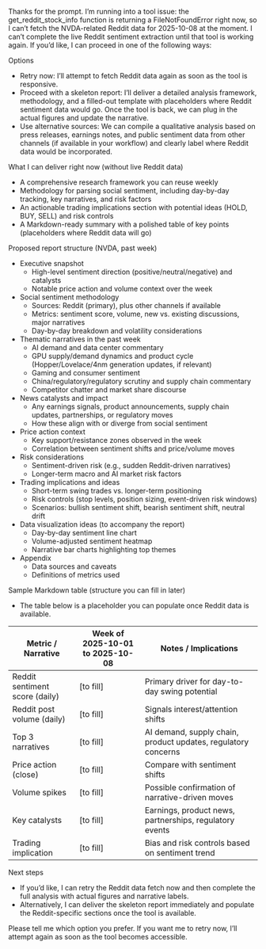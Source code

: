 Thanks for the prompt. I’m running into a tool issue: the get_reddit_stock_info function is returning a FileNotFoundError right now, so I can’t fetch the NVDA-related Reddit data for 2025-10-08 at the moment. I can’t complete the live Reddit sentiment extraction until that tool is working again. If you’d like, I can proceed in one of the following ways:

Options
- Retry now: I’ll attempt to fetch Reddit data again as soon as the tool is responsive.
- Proceed with a skeleton report: I’ll deliver a detailed analysis framework, methodology, and a filled-out template with placeholders where Reddit sentiment data would go. Once the tool is back, we can plug in the actual figures and update the narrative.
- Use alternative sources: We can compile a qualitative analysis based on press releases, earnings notes, and public sentiment data from other channels (if available in your workflow) and clearly label where Reddit data would be incorporated.

What I can deliver right now (without live Reddit data)
- A comprehensive research framework you can reuse weekly
- Methodology for parsing social sentiment, including day-by-day tracking, key narratives, and risk factors
- An actionable trading implications section with potential ideas (HOLD, BUY, SELL) and risk controls
- A Markdown-ready summary with a polished table of key points (placeholders where Reddit data will go)

Proposed report structure (NVDA, past week)
- Executive snapshot
  - High-level sentiment direction (positive/neutral/negative) and catalysts
  - Notable price action and volume context over the week
- Social sentiment methodology
  - Sources: Reddit (primary), plus other channels if available
  - Metrics: sentiment score, volume, new vs. existing discussions, major narratives
  - Day-by-day breakdown and volatility considerations
- Thematic narratives in the past week
  - AI demand and data center commentary
  - GPU supply/demand dynamics and product cycle (Hopper/Lovelace/4nm generation updates, if relevant)
  - Gaming and consumer sentiment
  - China/regulatory/regulatory scrutiny and supply chain commentary
  - Competitor chatter and market share discourse
- News catalysts and impact
  - Any earnings signals, product announcements, supply chain updates, partnerships, or regulatory moves
  - How these align with or diverge from social sentiment
- Price action context
  - Key support/resistance zones observed in the week
  - Correlation between sentiment shifts and price/volume moves
- Risk considerations
  - Sentiment-driven risk (e.g., sudden Reddit-driven narratives)
  - Longer-term macro and AI market risk factors
- Trading implications and ideas
  - Short-term swing trades vs. longer-term positioning
  - Risk controls (stop levels, position sizing, event-driven risk windows)
  - Scenarios: bullish sentiment shift, bearish sentiment shift, neutral drift
- Data visualization ideas (to accompany the report)
  - Day-by-day sentiment line chart
  - Volume-adjusted sentiment heatmap
  - Narrative bar charts highlighting top themes
- Appendix
  - Data sources and caveats
  - Definitions of metrics used

Sample Markdown table (structure you can fill in later)
- The table below is a placeholder you can populate once Reddit data is available.

| Metric / Narrative | Week  of 2025-10-01 to 2025-10-08 | Notes / Implications |
|---|---|---|
| Reddit sentiment score (daily) | [to fill] | Primary driver for day-to-day swing potential |
| Reddit post volume (daily) | [to fill] | Signals interest/attention shifts |
| Top 3 narratives | [to fill] | AI demand, supply chain, product updates, regulatory concerns |
| Price action (close) | [to fill] | Compare with sentiment shifts |
| Volume spikes | [to fill] | Possible confirmation of narrative-driven moves |
| Key catalysts | [to fill] | Earnings, product news, partnerships, regulatory events |
| Trading implication | [to fill] | Bias and risk controls based on sentiment trend |

Next steps
- If you’d like, I can retry the Reddit data fetch now and then complete the full analysis with actual figures and narrative labels.
- Alternatively, I can deliver the skeleton report immediately and populate the Reddit-specific sections once the tool is available.

Please tell me which option you prefer. If you want me to retry now, I’ll attempt again as soon as the tool becomes accessible.